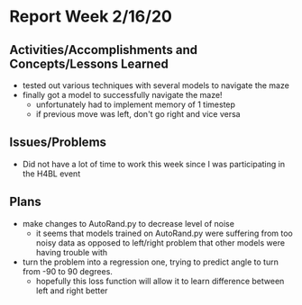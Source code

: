 # Report Week 2/16/20
## Activities/Accomplishments and Concepts/Lessons Learned
* tested out various techniques with several models to navigate the maze
* finally got a model to successfully navigate the maze!
  * unfortunately had to implement memory of 1 timestep
  * if previous move was left, don't go right and vice versa
## Issues/Problems
* Did not have a lot of time to work this week since I was participating in the H4BL event
## Plans
* make changes to AutoRand.py to decrease level of noise
  * it seems that models trained on AutoRand.py were suffering from too noisy data as opposed to left/right problem that other models were having trouble with
* turn the problem into a regression one, trying to predict angle to turn from -90 to 90 degrees.
  * hopefully this loss function will allow it to learn difference between left and right better
